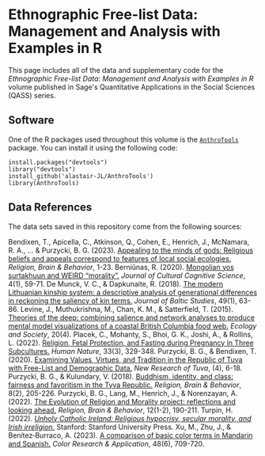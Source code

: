 # Ethnographic Free-list Data: Management and Analysis with Examples in R

This page includes all of the data and supplementary code for the _Ethnographic Free-list Data: Management and Analysis with Examples in R_ volume published in Sage's Quantitative Applications in the Social Sciences (QASS) series.

## Software
One of the R packages used throughout this volume is the [`AnthroTools`](https://anthrotools.wordpress.com/) package. You can install it using the following code:

```
install.packages("devtools")
library("devtools")
install_github('alastair-JL/AnthroTools')
library(AnthroTools)
```

## Data References
The data sets saved in this repository come from the following sources:

Bendixen, T., Apicella, C., Atkinson, Q., Cohen, E., Henrich, J., McNamara, R. A., ... & Purzycki, B. G. (2023). [Appealing to the minds of gods: Religious beliefs and appeals correspond to features of local social ecologies.](https://www.tandfonline.com/doi/abs/10.1080/2153599X.2023.2178487) _Religion, Brain & Behavior_, 1-23.
Berniūnas, R. (2020). [Mongolian yos surtakhuun and WEIRD “morality”.](https://link.springer.com/article/10.1007/s41809-019-00045-1) _Journal of Cultural Cognitive Science_, 4(1), 59-71.
De Munck, V. C., & Dapkunaite, R. (2018). [The modern Lithuanian kinship system: a descriptive analysis of generational differences in reckoning the saliency of kin terms.](https://www.tandfonline.com/doi/abs/10.1080/01629778.2017.1313286) _Journal of Baltic Studies_, 49(1), 63-86.
Levine, J., Muthukrishna, M., Chan, K. M., & Satterfield, T. (2015). [Theories of the deep: combining salience and network analyses to produce mental model visualizations of a coastal British Columbia food web.](https://www.jstor.org/stable/26270302) _Ecology and Society_, 20(4).
Placek, C., Mohanty, S., Bhoi, G. K., Joshi, A., & Rollins, L. (2022). [Religion, Fetal Protection, and Fasting during Pregnancy in Three Subcultures.](https://link.springer.com/article/10.1007/s12110-022-09433-z) _Human Nature_, 33(3), 329-348.
Purzycki, B. G., & Bendixen, T. (2020). [Examining Values, Virtues, and Tradition in the Republic of Tuva with Free-List and Demographic Data.](https://www.researchgate.net/profile/Benjamin-Purzycki/publication/346672080_Examining_Values_Virtues_and_Tradition_in_the_Republic_of_Tuva_with_Free-List_and_Demographic_Data/links/5fcddcf3a6fdcc697be87bdc/Examining-Values-Virtues-and-Tradition-in-the-Republic-of-Tuva-with-Free-List-and-Demographic-Data.pdf?origin=publicationDetail&_sg[0]=4eNSr_DAf3uRi-nJCEQXGpmmq4Uj0zQOa4TnvKQdBfZAGhxMdcc246Vj95Jc-uAcaKSrD2v7NYmKdWXNjcIlhg.VoLxthRaN75izrC3Pz2iR4mueU3hoFGGHlpYf3Cwz_FgS7k8qa__ITYB8Xez13NUr85buH_QqsP2zSy4KtAqpA&_sg[1]=BBaFNchuR6KQVljOb6c9EjlXW_8Nz3V8O29yBtdnbgxL7vvH_NRRBaFStANIABZ2mMAnd6l88zW7Y4DUEQPs08SgYFWocqoUVsSAYhvvJDaL.VoLxthRaN75izrC3Pz2iR4mueU3hoFGGHlpYf3Cwz_FgS7k8qa__ITYB8Xez13NUr85buH_QqsP2zSy4KtAqpA&_iepl=&_rtd=eyJjb250ZW50SW50ZW50IjoibWFpbkl0ZW0ifQ%3D%3D&_tp=eyJjb250ZXh0Ijp7ImZpcnN0UGFnZSI6InB1YmxpY2F0aW9uIiwicGFnZSI6InB1YmxpY2F0aW9uIiwicG9zaXRpb24iOiJwYWdlSGVhZGVyIn19) _New Research of Tuva_, (4), 6-18.
Purzycki, B. G., & Kulundary, V. (2018). [Buddhism, identity, and class: fairness and favoritism in the Tyva Republic.](https://www.tandfonline.com/doi/abs/10.1080/2153599X.2016.1267031) _Religion, Brain & Behavior_, 8(2), 205-226.
Purzycki, B. G., Lang, M., Henrich, J., & Norenzayan, A. (2022). [The Evolution of Religion and Morality project: reflections and looking ahead.](https://www.tandfonline.com/doi/abs/10.1080/2153599X.2021.2021546) _Religion, Brain & Behavior_, 12(1-2), 190-211.
Turpin, H. (2022). [_Unholy Catholic Ireland: Religious hypocrisy, secular morality, and Irish irreligion_.](https://www.sup.org/books/title/?id=31843) Stanford: Stanford University Press.
Xu, M., Zhu, J., & Benítez‐Burraco, A. (2023). [A comparison of basic color terms in Mandarin and Spanish.](https://onlinelibrary.wiley.com/doi/abs/10.1002/col.22863) _Color Research & Application_, 48(6), 709-720.

